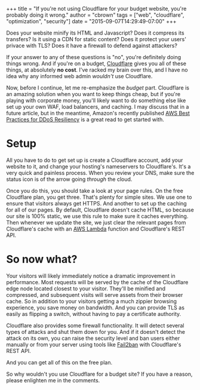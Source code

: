 +++
title = "If you're not using Cloudflare for your budget website, you're probably doing it wrong."
author = "cbrown"
tags = ["web", "cloudflare", "optimization", "security"]
date = "2015-09-07T14:29:49-07:00"
+++

Does your website minify its HTML and Javascript? Does it compress its transfers? Is it using a CDN for static content? Does it protect your users' privace with TLS? Does it have a firewall to defend against attackers?

If your answer to any of these questions is "no", you're definitely doing things wrong. And if you're on a budget, [Cloudflare](https://www.cloudflare.com) gives you all of these things, at absolutely **no cost**. I've racked my brain over this, and I have no idea why any informed web admin *wouldn't* use Cloudflare.

Now, before I continue, let me re-emphasize the *budget* part. Cloudflare is an amazing solution when you want to keep things cheap, but if you're playing with corporate money, you'll likely want to do something else like set up your own WAF, load balancers, and caching. I may discuss that in a future article, but in the meantime, Amazon's recently published [AWS Best Practices for DDoS
Resiliency](https://d0.awsstatic.com/whitepapers/DDoS_White_Paper_June2015.pdf) is a great read to get started with.

Setup
=====

All you have to do to get set up is create a Cloudflare account, add your website to it, and change your hosting's nameservers to Cloudflare's. It's a very quick and painless process. When you review your DNS, make sure the status icon is of the arrow going *through* the cloud.

Once you do this, you should take a look at your page rules. On the free Cloudflare plan, you get three. That's plenty for simple sites. We use one to ensure that visitors always get HTTPS. And another to set up the caching for all of our pages. By default, Cloudflare doesn't cache HTML, so because our site is 100% static, we use this rule to make sure it caches everything. Then whenever we update the site, we just clear the relevant pages from Cloudflare's cache with an [AWS Lambda](https://aws.amazon.com/lambda/) function and Cloudflare's REST API.

So now what?
============

Your visitors will likely immediately notice a dramatic improvement in performance. Most requests will be served by the cache of the Cloudflare edge node located closest to your visitor. They'll be minified and compressed, and subsequent visits will serve assets from their browser cache. So in addition to your visitors getting a much zippier browsing experience, you save money on bandwidth. And you can provide TLS as easily as flipping a switch, without having to pay a certificate authority.

Cloudflare also provides some firewall functionality. It will detect several types of attacks and shut them down for you. And if it doesn't detect the attack on its own, you can raise the security level and ban users either manually or from your server using tools like [Fail2ban](http://www.fail2ban.org/) with Cloudflare's REST API.

And you can get all of this on the free plan.

So why wouldn't you use Cloudflare for a budget site? If you have a reason, please enlighten me in the comments.